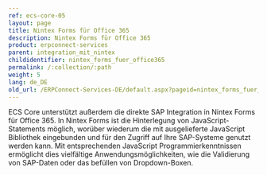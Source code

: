 ```yaml
---
ref: ecs-core-05
layout: page
title: Nintex Forms für Office 365
description: Nintex Forms für Office 365
product: erpconnect-services
parent: integration_mit_nintex
childidentifier: nintex_forms_fuer_office365
permalink: /:collection/:path
weight: 5
lang: de_DE
old_url: /ERPConnect-Services-DE/default.aspx?pageid=nintex_forms_fuer_office365
---
```


ECS Core unterstützt außerdem die direkte SAP Integration in Nintex Forms für Office 365. In Nintex Forms ist die Hinterlegung von JavaScript-Statements möglich, worüber wiederum die mit ausgelieferte JavaScript Bibliothek eingebunden und für den Zugriff auf Ihre SAP-Systeme genutzt werden kann. Mit entsprechenden JavaScript Programmierkenntnissen ermöglicht dies vielfältige Anwendungsmöglichkeiten, wie die Validierung von SAP-Daten oder das befüllen von Dropdown-Boxen.